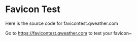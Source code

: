 # Favicon Test

Here is the source code for favicontest.qweather.com

Go to <https://favicontest.qweather.com> to test your favicon~